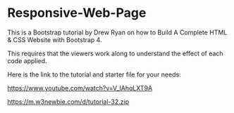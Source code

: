 # Responsive-Web-Page

This is a Bootstrap tutorial by Drew Ryan on how to Build A Complete HTML & CSS Website with Bootstrap 4.

This requires that the viewers work along to understand the effect of each code applied. 

Here is the link to the tutorial and starter file for your needs: 

https://www.youtube.com/watch?v=V_lAhqLXT9A 

https://m.w3newbie.com/d/tutorial-32.zip
